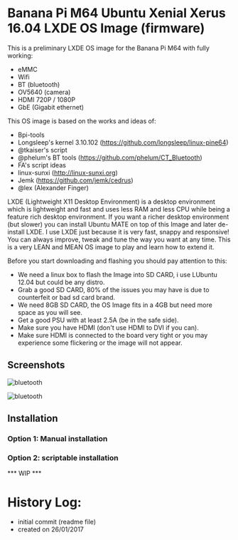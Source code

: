 Banana Pi M64 Ubuntu Xenial Xerus 16.04 LXDE OS Image (firmware)
================================================================

This is a preliminary LXDE OS image for the Banana Pi M64 with fully working:

- eMMC
- Wifi
- BT (bluetooth)
- OV5640 (camera)
- HDMI 720P / 1080P
- GbE (Gigabit ethernet)

This OS image is based on the works and ideas of:

- Bpi-tools
- Longsleep's kernel 3.10.102 (https://github.com/longsleep/linux-pine64)
- @tkaiser's script
- @phelum's BT tools (https://github.com/phelum/CT_Bluetooth)
- FA's script ideas
- linux-sunxi (http://linux-sunxi.org)
- Jemk (https://github.com/jemk/cedrus)
- @lex (Alexander Finger)

LXDE (Lightweight X11 Desktop Environment) is a desktop environment which is lightweight and fast and uses less RAM and less CPU while being a feature rich desktop environment.
If you want a richer desktop environment (but slower) you can install Ubuntu MATE on top of this Image and later de-install LXDE.
I use LXDE just because it is very fast, snappy  and responsive!
You can always improve, tweak and tune the way you want at any time.
This is a very LEAN and MEAN OS image to play and learn how to extend it.

Before you start downloading and flashing you should pay attention to this:

- We need a linux box to flash the Image into SD CARD, i use LUbuntu 12.04 but could be any distro.
- Grab a good SD CARD, 80% of the issues you may have is due to counterfeit or bad sd card brand.
- We need 8GB SD CARD, the OS Image fits in a 4GB but need more space as you will see.
- Get a good PSU with at least 2.5A (be in the safe side).
- Make sure you have HDMI (don't use HDMI to DVI if you can).
- Make sure HDMI is connected to the board very tight or you may experience some flickering or the image will not appear.


Screenshots
-----------

![bluetooth](https://github.com/avafinger/bpi-m64-firmware/raw/master/img/bluetooth.png)


![bluetooth](https://github.com/avafinger/bpi-m64-firmware/raw/master/img/wifi.png)

Installation
------------

### Option 1: Manual installation



### Option 2: scriptable installation

*** WIP ***

History Log:
===========
* initial commit (readme file)
* created on 26/01/2017
